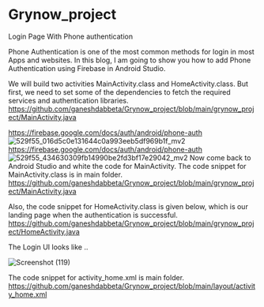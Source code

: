 # Grynow_project
Login Page With Phone authentication

Phone Authentication is one of the most common methods for login in most Apps and websites. In this blog, I am going to show you how to add Phone Authentication using Firebase in Android Studio. 

We will build two activities MainActivity.class and HomeActivity.class. But first, we need to set some of the dependencies to fetch the required services and authentication libraries.
https://github.com/ganeshdabbeta/Grynow_project/blob/main/grynow_project/MainActivity.java


https://firebase.google.com/docs/auth/android/phone-auth
![529f55_016d5c0e131644c0a993eeb5df969b1f_mv2](https://user-images.githubusercontent.com/88226828/187062031-91ad3179-f1c9-4421-8ea6-9a2400f769ec.png)
https://firebase.google.com/docs/auth/android/phone-auth
![529f55_434630309fb14990be2fd3bf17e29042_mv2](https://user-images.githubusercontent.com/88226828/187062126-d3672146-9462-4064-b036-cb7a3943bda5.png)
Now come back to Android Studio and white the code for MainActivity. The code snippet for MainActivity.class is in main folder.
https://github.com/ganeshdabbeta/Grynow_project/blob/main/grynow_project/MainActivity.java

Also, the code snippet for HomeActivity.class is given below, which is our landing page when the authentication is successful. 
https://github.com/ganeshdabbeta/Grynow_project/blob/main/grynow_project/HomeActivity.java

The Login UI looks like ..


![Screenshot (119)](https://user-images.githubusercontent.com/88226828/187062377-673a993e-1a8b-450a-b7aa-79bb399e295d.png)



The code snippet for activity_home.xml is main folder.
https://github.com/ganeshdabbeta/Grynow_project/blob/main/layout/activity_home.xml

